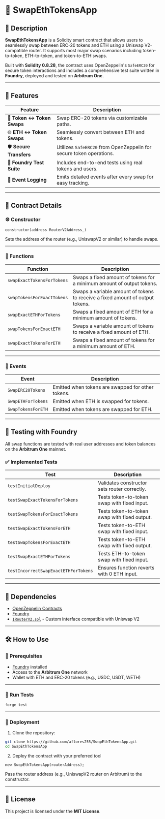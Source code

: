 # 🔁 SwapEthTokensApp

## 📌 Description

**SwapEthTokensApp** is a Solidity smart contract that allows users to seamlessly swap between ERC-20 tokens and ETH using a Uniswap V2-compatible router. It supports most major swap scenarios including token-to-token, ETH-to-token, and token-to-ETH swaps.

Built with **Solidity 0.8.28**, the contract uses OpenZeppelin's `SafeERC20` for secure token interactions and includes a comprehensive test suite written in **Foundry**, deployed and tested on **Arbitrum One**.

---

## 🚀 Features

| **Feature** | **Description** |
|-------------|-----------------|
| 🔄 **Token ↔ Token Swaps** | Swap ERC-20 tokens via customizable paths. |
| 🌐 **ETH ↔ Token Swaps** | Seamlessly convert between ETH and tokens. |
| 🛡️ **Secure Transfers** | Utilizes `SafeERC20` from OpenZeppelin for secure token operations. |
| 🧪 **Foundry Test Suite** | Includes end-to-end tests using real tokens and users. |
| 📡 **Event Logging** | Emits detailed events after every swap for easy tracking. |

---

## 📜 Contract Details

### ⚙️ Constructor

```solidity
constructor(address RouterV2Address_)
```

Sets the address of the router (e.g., UniswapV2 or similar) to handle swaps.

---

### 🔧 Functions

| **Function** | **Description** |
|--------------|------------------|
| `swapExactTokensForTokens` | Swaps a fixed amount of tokens for a minimum amount of output tokens. |
| `swapTokensForExactTokens` | Swaps a variable amount of tokens to receive a fixed amount of output tokens. |
| `swapExactETHForTokens` | Swaps a fixed amount of ETH for a minimum amount of tokens. |
| `swapTokensForExactETH` | Swaps a variable amount of tokens to receive a fixed amount of ETH. |
| `swapExactTokensForETH` | Swaps a fixed amount of tokens for a minimum amount of ETH. |

---

### 📡 Events

| **Event** | **Description** |
|-----------|-----------------|
| `SwapERC20Tokens` | Emitted when tokens are swapped for other tokens. |
| `SwapETHForTokens` | Emitted when ETH is swapped for tokens. |
| `SwapTokensForETH` | Emitted when tokens are swapped for ETH. |

---

## 🧪 Testing with Foundry

All swap functions are tested with real user addresses and token balances on the **Arbitrum One** mainnet. 

### ✅ Implemented Tests

| **Test** | **Description** |
|----------|------------------|
| `testInitialDeploy` | Validates constructor sets router correctly. |
| `testSwapExactTokensForTokens` | Tests token-to-token swap with fixed input. |
| `testSwapTokensForExactTokens` | Tests token-to-token swap with fixed output. |
| `testSwapExactTokensForETH` | Tests token-to-ETH swap with fixed input. |
| `testSwapTokensForExactETH` | Tests token-to-ETH swap with fixed output. |
| `testSwapExactETHForTokens` | Tests ETH-to-token swap with fixed input. |
| `testIncorrectSwapExactETHForTokens` | Ensures function reverts with 0 ETH input. |

---

## 🔗 Dependencies

- [OpenZeppelin Contracts](https://github.com/OpenZeppelin/openzeppelin-contracts)
- [Foundry](https://book.getfoundry.sh/)
- [`IRouterV2.sol`](./interfaces/IRouterV2.sol) - Custom interface compatible with Uniswap V2

---

## 🛠️ How to Use

### 🔧 Prerequisites

- [Foundry](https://book.getfoundry.sh/getting-started/installation) installed
- Access to the **Arbitrum One** network
- Wallet with ETH and ERC-20 tokens (e.g., USDC, USDT, WETH)

---

### 🧪 Run Tests

```bash
forge test
```

---

### 🚀 Deployment

1. Clone the repository:

```bash
git clone https://github.com/aflores255/SwapEthTokensApp.git
cd SwapEthTokensApp
```

2. Deploy the contract with your preferred tool 

```solidity
new SwapEthTokensApp(routerAddress);
```

Pass the router address (e.g., UniswapV2 router on Arbitrum) to the constructor.

---

## 📄 License

This project is licensed under the **MIT License**.
